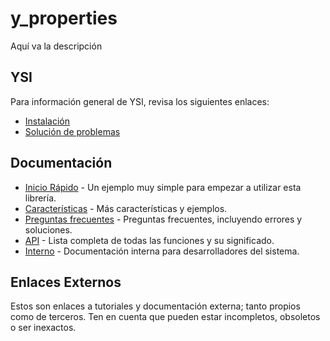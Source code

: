 # y_properties

Aquí va la descripción

## YSI

Para información general de YSI, revisa los siguientes enlaces:

* [Instalación](../instalacion.md)
* [Solución de problemas](../solucion-problemas.md)

## Documentación

* [Inicio Rápido](y_properties/inicio-rapido.md) - Un ejemplo muy simple para empezar a utilizar esta librería.
* [Características](y_properties/caracteristicas.md) - Más características y ejemplos.
* [Preguntas frecuentes](y_properties/preguntas-frecuentes.md) - Preguntas frecuentes, incluyendo errores y soluciones.
* [API](y_properties/api.md) - Lista completa de todas las funciones y su significado.
* [Interno](y_properties/interno.md) - Documentación interna para desarrolladores del sistema.

## Enlaces Externos

Estos son enlaces a tutoriales y documentación externa; tanto propios como de terceros. Ten en cuenta que pueden estar incompletos, obsoletos o ser inexactos.
